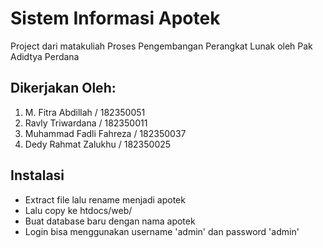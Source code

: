 # Sistem Informasi Apotek
Project dari matakuliah Proses Pengembangan Perangkat Lunak oleh Pak Adidtya Perdana

## Dikerjakan Oleh:
1. M. Fitra Abdillah / 182350051
2. Ravly Triwardana / 182350011
3. Muhammad Fadli Fahreza / 182350037
4. Dedy Rahmat Zalukhu / 182350025

## Instalasi
- Extract file lalu rename menjadi apotek
- Lalu copy ke htdocs/web/
- Buat database baru dengan nama apotek
- Login bisa menggunakan username 'admin' dan password 'admin'
